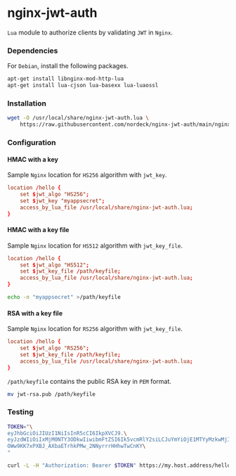 # nginx-jwt-auth

`Lua` module to authorize clients by validating `JWT` in `Nginx`.

### Dependencies

For `Debian`, install the following packages.

```bash
apt-get install libnginx-mod-http-lua
apt-get install lua-cjson lua-basexx lua-luaossl
```

### Installation

```bash
wget -O /usr/local/share/nginx-jwt-auth.lua \
    https://raw.githubusercontent.com/nordeck/nginx-jwt-auth/main/nginx-jwt-auth.lua
```

### Configuration

#### HMAC with a key

Sample `Nginx` location for `HS256` algorithm with `jwt_key`.

```conf
location /hello {
    set $jwt_algo "HS256";
    set $jwt_key "myappsecret";
    access_by_lua_file /usr/local/share/nginx-jwt-auth.lua;
}
```

#### HMAC with a key file

Sample `Nginx` location for `HS512` algorithm with `jwt_key_file`.

```conf
location /hello {
    set $jwt_algo "HS512";
    set $jwt_key_file /path/keyfile;
    access_by_lua_file /usr/local/share/nginx-jwt-auth.lua;
}
```

```bash
echo -n "myappsecret" >/path/keyfile
```

#### RSA with a key file

Sample `Nginx` location for `RS256` algorithm with `jwt_key_file`.

```conf
location /hello {
    set $jwt_algo "RS256";
    set $jwt_key_file /path/keyfile;
    access_by_lua_file /usr/local/share/nginx-jwt-auth.lua;
}
```

`/path/keyfile` contains the public RSA key in `PEM` format.

```bash
mv jwt-rsa.pub /path/keyfile
```

### Testing

```bash
TOKEN="\
eyJhbGciOiJIUzI1NiIsInR5cCI6IkpXVCJ9.\
eyJzdWIiOiIxMjM0NTY3ODkwIiwibmFtZSI6Ik5vcmRlY2siLCJuYmYiOjE1MTYyMzkwMjIsImV4cCI6MjAxNjIzOTAyMn0.\
OWw9KK7xPXBJ_AXbaETrhkPMw_2NNyrrrHHhwTwCnKY\
"

curl -L -H "Authorization: Bearer $TOKEN" https://my.host.address/hello
```
